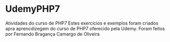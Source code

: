 # UdemyPHP7
Atividades do curso de PHP7
Estes exercícios e exemplos foram criados apra aprencdizegem do curso de PHP7 oferecido pela Udemy.
Foram feitos por Fernando Bragança Camargo de Oliveira
